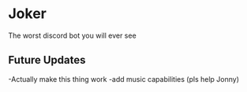 # Joker
The worst discord bot you will ever see

## Future Updates
-Actually make this thing work
-add music capabilities (pls help Jonny)
